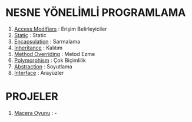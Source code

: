 # NESNE YÖNELİMLİ PROGRAMLAMA


1. [Access Modifiers](https://github.com/EkojeaNx/JavaRoadMapProjects/blob/EkojeaN/NesneYonelimliProgramlama/AccessModifiers.md) : Erişim Belirleyiciler
2. [Static](https://github.com/EkojeaNx/JavaRoadMapProjects/blob/EkojeaN/NesneYonelimliProgramlama/------.md) : Static
3. [Encapsulation](https://github.com/EkojeaNx/JavaRoadMapProjects/blob/EkojeaN/NesneYonelimliProgramlama/Encapsulation.md) : Sarmalama
4. [Inheritance](https://github.com/EkojeaNx/JavaRoadMapProjects/blob/EkojeaN/NesneYonelimliProgramlama/Inheritance.md) : Kalıtım
5. [Method Overriding](https://github.com/EkojeaNx/JavaRoadMapProjects/blob/EkojeaN/NesneYonelimliProgramlama/MethodOverriding.md) : Metod Ezme
6. [Polymorphism](https://github.com/EkojeaNx/JavaRoadMapProjects/blob/EkojeaN/NesneYonelimliProgramlama/Polymorphism.md) : Çok Biçimlilik
7. [Abstraction](https://github.com/EkojeaNx/JavaRoadMapProjects/blob/EkojeaN/NesneYonelimliProgramlama/------.md) : Soyutlama
8. [Interface](https://github.com/EkojeaNx/JavaRoadMapProjects/blob/EkojeaN/NesneYonelimliProgramlama/------.md) : Arayüzler

# PROJELER

1. [Macera Oyunu]() : -